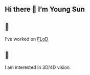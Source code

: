 ## Hi there 👋 I’m Young Sun

## 🔧 
I’ve worked on [FLoD](https://github.com/3DGS-FLoD/flod)

## 🔭 
I am interested in 3D/4D vision.
